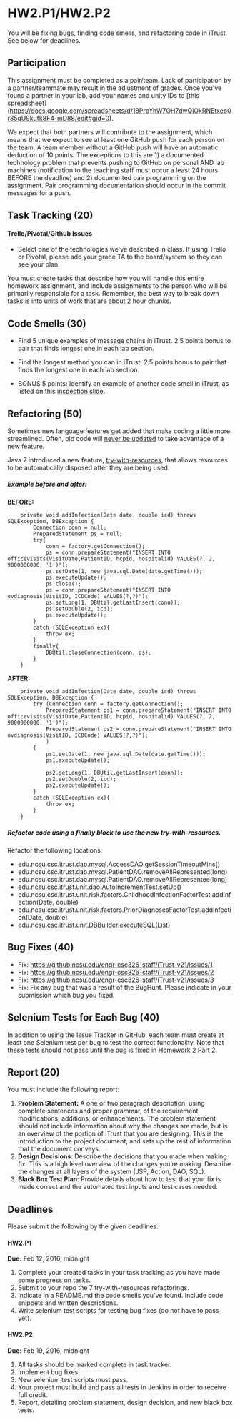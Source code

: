 # HW2.P1/HW2.P2

You will be fixing bugs, finding code smells, and refactoring code in iTrust.
See below for deadlines.

## Participation

This assignment must be completed as a pair/team. Lack of participation by a partner/teammate may result in the adjustment of grades. Once you've found a partner in your lab, add your names and unity IDs to [this spreadsheet] (https://docs.google.com/spreadsheets/d/18PrpYnW7OH7dwQjOkRNEtxeo0r35qU9kufk8F4-mD88/edit#gid=0).

We expect that both partners will contribute to the assignment, which means that we expect to see at least one GitHub push for each person on the team. A team member without a GitHub push will have an automatic deduction of 10 points. The exceptions to this are 1) a documented technology problem that prevents pushing to GitHub on personal AND lab machines (notification to the teaching staff must occur a least 24 hours BEFORE the deadline) and 2) documented pair programming on the assignment. Pair programming documentation should occur in the commit messages for a push.

## Task Tracking (20)

#### Trello/Pivotal/Github Issues 

* Select one of the technologies we've described in class. If using Trello or Pivotal, please add your grade TA to the board/system so they can see your plan.

You must create tasks that describe how you will handle this entire homework assignment, and include assignments to the person who will be primarily responsible for a task. Remember, the best way to break down tasks is into units of work that are about 2 hour chunks.

## Code Smells (30)

* Find 5 unique examples of message chains in iTrust. 2.5 points bonus to pair that finds longest one in each lab section.

* Find the longest method you can in iTrust. 2.5 points bonus to pair that finds the longest one in each lab section.

* BONUS 5 points: Identify an example of another code smell in iTrust, as listed on this [inspection slide](https://docs.google.com/presentation/d/16i-DAylCTAbzY6_F2nOVByLRs8e5AftlCd-MkgKlhJ0/edit#slide=id.gff38ba208_0_46). 

## Refactoring (50)

Sometimes new language features get added that make coding a little more streamlined. Often, old code will [never be updated](http://research.microsoft.com/apps/pubs/default.aspx?id=146635) to take advantage of a new feature.

Java 7 introduced a new feature, [try-with-resources](http://docs.oracle.com/javase/7/docs/technotes/guides/language/try-with-resources.html), that allows resources to be automatically disposed after they are being used.

##### Example before and after:

**BEFORE:**

```
	private void addInfection(Date date, double icd) throws SQLException, DBException {
		Connection conn = null;
		PreparedStatement ps = null;
		try{
			conn = factory.getConnection();
			ps = conn.prepareStatement("INSERT INTO officevisits(VisitDate,PatientID, hcpid, hospitalid) VALUES(?, 2, 9000000000, '1')");
			ps.setDate(1, new java.sql.Date(date.getTime()));
			ps.executeUpdate();
			ps.close();
			ps = conn.prepareStatement("INSERT INTO ovdiagnosis(VisitID, ICDCode) VALUES(?,?)");
			ps.setLong(1, DBUtil.getLastInsert(conn));
			ps.setDouble(2, icd);
			ps.executeUpdate();
		}
		catch (SQLException ex){
			throw ex;
		}
		finally{
			DBUtil.closeConnection(conn, ps);
		}
	}
```

**AFTER:**
```
	private void addInfection(Date date, double icd) throws SQLException, DBException {
		try (Connection conn = factory.getConnection();
			PreparedStatement ps1 = conn.prepareStatement("INSERT INTO officevisits(VisitDate,PatientID, hcpid, hospitalid) VALUES(?, 2, 9000000000, '1')");
			PreparedStatement ps2 = conn.prepareStatement("INSERT INTO ovdiagnosis(VisitID, ICDCode) VALUES(?,?)");
			)
		{
			ps1.setDate(1, new java.sql.Date(date.getTime()));
			ps1.executeUpdate();
			
			ps2.setLong(1, DBUtil.getLastInsert(conn));
			ps2.setDouble(2, icd);
			ps2.executeUpdate();
		}
		catch (SQLException ex){
			throw ex;
		}
	}
```

##### Refactor code using a finally block to use the new try-with-resources.

Refactor the following locations:

* edu.ncsu.csc.itrust.dao.mysql.AccessDAO.getSessionTimeoutMins()
* edu.ncsu.csc.itrust.dao.mysql.PatientDAO.removeAllRepresented(long)
* edu.ncsu.csc.itrust.dao.mysql.PatientDAO.removeAllRepresentee(long)
* edu.ncsu.csc.itrust.unit.dao.AutoIncrementTest.setUp()
* edu.ncsu.csc.itrust.unit.risk.factors.ChildhoodInfectionFactorTest.addInfection(Date, double)
* edu.ncsu.csc.itrust.unit.risk.factors.PriorDiagnosesFactorTest.addInfection(Date, double)
* edu.ncsu.csc.itrust.unit.DBBuilder.executeSQL(List<String>)

## Bug Fixes (40)

* Fix: https://github.ncsu.edu/engr-csc326-staff/iTrust-v21/issues/1
* Fix: https://github.ncsu.edu/engr-csc326-staff/iTrust-v21/issues/2
* Fix: https://github.ncsu.edu/engr-csc326-staff/iTrust-v21/issues/3
* Fix: Fix any bug that was a result of the BugHunt. Please indicate in your submission which bug you fixed.

## Selenium Tests for Each Bug (40)

In addition to using the Issue Tracker in GitHub, each team must create at least one Selenium test per bug to test the correct functionality.  Note that these tests should not pass until the bug is fixed in Homework 2 Part 2.

## Report (20)

You must include the following report:

1. **Problem Statement:** A one or two paragraph description, using complete sentences and proper grammar, of the requirement modifications, additions, or enhancements. The problem statement should not include information about why the changes are made, but is an overview of the portion of iTrust that you are designing.  This is the introduction to the project document, and sets up the rest of information that the document conveys. 
2. **Design Decisions**: Describe the decisions that you made when making fix.  This is a high level overview of the changes you’re making. Describe the changes at all layers of the system (JSP, Action, DAO, SQL).
3. **Black Box Test Plan**: Provide details about how to test that your fix is made correct and the automated test inputs and test cases needed.

## Deadlines

Please submit the following by the given deadlines:

#### HW2.P1

**Due:** Feb 12, 2016, midnight

1. Complete your created tasks in your task tracking as you have made some progress on tasks.
2. Submit to your repo the 7 try-with-resources refactorings.
3. Indicate in a README.md the code smells you've found. Include code snippets and written descriptions.
4. Write selenium test scripts for testing bug fixes (do not have to pass yet). 

#### HW2.P2

**Due:** Feb 19, 2016, midnight

1. All tasks should be marked complete in task tracker.
2. Implement bug fixes.
3. New selenium test scripts must pass.
4. Your project must build and pass all tests in Jenkins in order to receive full credit.
5. Report, detailing problem statement, design decision, and new black box tests.
